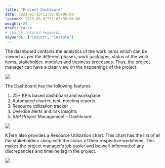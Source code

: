 ```yaml
---
title: "Project Dashboard"
date: 2021-01-15T11:02:05+06:00
lastmod: 2023-08-01T11:02:05+06:00
weight: 24
draft: false
# search related keywords
keywords: ["induct", "instate"]
---
```


The dashboard contains the analytics of the work items which can be viewed as per the different phases, work packages, status of the work items, stakeholder, modules and business processes. Thus, the project manager can have a clear view on the happenings of the project.

![](https://storage.googleapis.com/ktern-docs-files/pd-1.png)

The Dashboard has the following features:

1. 25+ KPIs based dashboard and workspace
2. Automated charter, test, meeting reports
3. Resource utilization tracker
4. Overdue alerts and risk insights
5. SAP Project Management – Dashboard

![](https://storage.googleapis.com/ktern-docs-files/pd-2.png)

KTern also provides a Resource Utilization chart. This chart has the list of all the stakeholders along with the status of their respective workitems. This makes the project manager’s job easier and be well-informed of any discrepancies and timeline lag in the project.

![](https://storage.googleapis.com/ktern-docs-files/pd-3.png)
